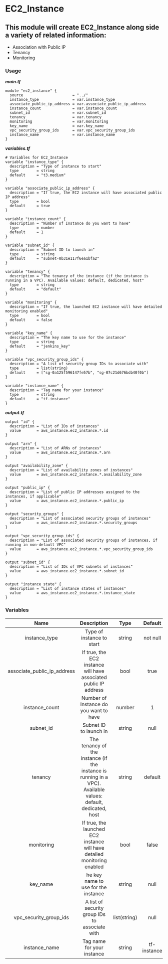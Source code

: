 # EC2_Instance

## This module will create EC2_Instance along side a variety of related information:
 - Association with Public IP
 - Tenancy
 - Monitoring

### Usage
***main.tf***
```hcl
module "ec2_instance" {
  source                      = "../"
  instance_type               = var.instance_type
  associate_public_ip_address = var.associate_public_ip_address
  instance_count              = var.instance_count
  subnet_id                   = var.subnet_id
  tenancy                     = var.tenancy
  monitoring                  = var.monitoring
  key_name                    = var.key_name
  vpc_security_group_ids      = var.vpc_security_group_ids
  instance_name               = var.instance_name
}
```

***variables.tf***
```hcl
# Variables for EC2_Instance
variable "instance_type" {
  description = "Type of instance to start"
  type        = string
  default     = "t3.medium"
}

variable "associate_public_ip_address" {
  description = "If true, the EC2 instance will have associated public IP address"
  type        = bool
  default     = true
}

variable "instance_count" {
  description = "Number of Instance do you want to have"
  type        = number
  default     = 1
}

variable "subnet_id" {
  description = "Subnet ID to launch in"
  type        = string
  default     = "subnet-0b31e117f6ea1bfa2"
}

variable "tenancy" {
  description = "The tenancy of the instance (if the instance is running in a VPC). Available values: default, dedicated, host"
  type        = string
  default     = "default"
}

variable "monitoring" {
  description = "If true, the launched EC2 instance will have detailed monitoring enabled"
  type        = bool
  default     = false
}

variable "key_name" {
  description = "The key name to use for the instance"
  type        = string
  default     = "jenkins_key"
}

variable "vpc_security_group_ids" {
  description = "A list of security group IDs to associate with"
  type        = list(string)
  default     = ["sg-0a125f596147fe57b", "sg-07c21d676bdb40f0b"]
}

variable "instance_name" {
  description = "Tag name for your instance"
  type        = string
  default     = "tf-instance"
}
```

***output.tf***
```hcl
output "id" {
  description = "List of IDs of instances"
  value       = aws_instance.ec2_instance.*.id
}

output "arn" {
  description = "List of ARNs of instances"
  value       = aws_instance.ec2_instance.*.arn
}

output "availability_zone" {
  description = "List of availability zones of instances"
  value       = aws_instance.ec2_instance.*.availability_zone
}

output "public_ip" {
  description = "List of public IP addresses assigned to the instances, if applicable"
  value       = aws_instance.ec2_instance.*.public_ip
}

output "security_groups" {
  description = "List of associated security groups of instances"
  value       = aws_instance.ec2_instance.*.security_groups
}

output "vpc_security_group_ids" {
  description = "List of associated security groups of instances, if running in non-default VPC"
  value       = aws_instance.ec2_instance.*.vpc_security_group_ids
}

output "subnet_id" {
  description = "List of IDs of VPC subnets of instances"
  value       = aws_instance.ec2_instance.*.subnet_id
}

output "instance_state" {
  description = "List of instance states of instances"
  value       = aws_instance.ec2_instance.*.instance_state
}
```

### Variables


| Name  |  Description  | Type | Default | Required |
| :-------------:  | :-------------: | :-------------: |  :-----------:  | :-------------: | 
| instance_type  |  Type of instance to start  | string  | not null  | yes  | 
| associate_public_ip_address  | If true, the EC2 instance will have associated public IP address  |  bool   | true  | yes  |
| instance_count  | Number of Instance do you want to have | number  |  1  | yes  |
| subnet_id  |  Subnet ID to launch in  | string |  null  | yes  | 
| tenancy  |  The tenancy of the instance (if the instance is running in a VPC). Available values: default, dedicated, host  | string  |  default  | yes  |
| monitoring  |  If true, the launched EC2 instance will have detailed monitoring enabled  |  bool  | false | yes  |
| key_name |  he key name to use for the instance  |  string  | null | yes |
| vpc_security_group_ids | A list of security group IDs to associate with | list(string) | null | yes |
| instance_name  | Tag name for your instance  |  string  | tf-instance  | yes  |

